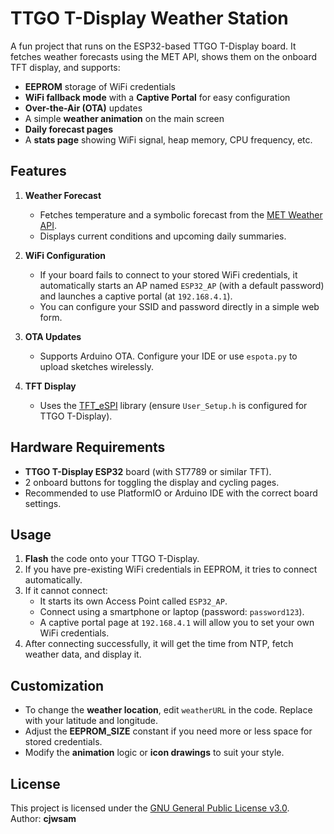 # TTGO T-Display Weather Station

A fun project that runs on the ESP32-based TTGO T-Display board. It fetches weather forecasts using the MET API, shows them on the onboard TFT display, and supports:

- **EEPROM** storage of WiFi credentials  
- **WiFi fallback mode** with a **Captive Portal** for easy configuration  
- **Over-the-Air (OTA)** updates  
- A simple **weather animation** on the main screen  
- **Daily forecast pages**  
- A **stats page** showing WiFi signal, heap memory, CPU frequency, etc.

## Features

1. **Weather Forecast**  
   - Fetches temperature and a symbolic forecast from the [MET Weather API](https://api.met.no).  
   - Displays current conditions and upcoming daily summaries.

2. **WiFi Configuration**  
   - If your board fails to connect to your stored WiFi credentials, it automatically starts an AP named `ESP32_AP` (with a default password) and launches a captive portal (at `192.168.4.1`).  
   - You can configure your SSID and password directly in a simple web form.

3. **OTA Updates**  
   - Supports Arduino OTA. Configure your IDE or use `espota.py` to upload sketches wirelessly.

4. **TFT Display**  
   - Uses the [TFT_eSPI](https://github.com/Bodmer/TFT_eSPI) library (ensure `User_Setup.h` is configured for TTGO T-Display).

## Hardware Requirements

- **TTGO T-Display ESP32** board (with ST7789 or similar TFT).  
- 2 onboard buttons for toggling the display and cycling pages.  
- Recommended to use PlatformIO or Arduino IDE with the correct board settings.

## Usage

1. **Flash** the code onto your TTGO T-Display.
2. If you have pre-existing WiFi credentials in EEPROM, it tries to connect automatically.
3. If it cannot connect:
   - It starts its own Access Point called `ESP32_AP`.
   - Connect using a smartphone or laptop (password: `password123`).
   - A captive portal page at `192.168.4.1` will allow you to set your own WiFi credentials.
4. After connecting successfully, it will get the time from NTP, fetch weather data, and display it.

## Customization

- To change the **weather location**, edit `weatherURL` in the code. Replace with your latitude and longitude.
- Adjust the **EEPROM_SIZE** constant if you need more or less space for stored credentials.
- Modify the **animation** logic or **icon drawings** to suit your style.

## License

This project is licensed under the [GNU General Public License v3.0](https://www.gnu.org/licenses/gpl-3.0.html).  
Author: **cjwsam**  

